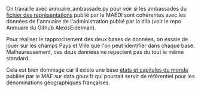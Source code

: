 On travaille avec annuaire_ambassade.py pour voir si les
ambassades du [fichier des représentations](http://www.data.gouv.fr/fr/datasets/coordonnees-des-representations-diplomatiques/)
publié par le MAEDI sont cohérentes avec les données de l'annuaire de
l'administration publié par la dila (voir le repo Annuaire du Github
AlexisEidelman).


Pour réaliser le rapprochement des deux bases de données, on essaie de
jouer sur les champs Pays et Ville que l'on peut identifier dans chaque base.
Malheureusement, ces deux données ne repectent pas du tout le même
standard.

Cela est bien dommage car il existe une base [états et capitales du monde](http://www.data.gouv.fr/fr/datasets/etats-et-capitales-du-monde/)
publiée par le MAE sur data.gouv.fr qui pourrait servir de référentiel pour
les dénominations géographiques françaises.

